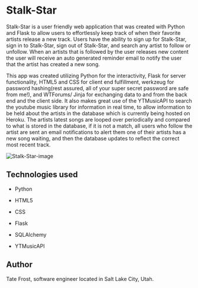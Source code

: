 # Stalk-Star
Stalk-Star is a user friendly web application that was created with Python and Flask to allow users to effortlessly keep track of when their favorite artists release a new track. Users have the ability to sign up for Stalk-Star, sign in to Stalk-Star, sign out of Stalk-Star, and search any artist to follow or unfollow. When an artists that is followed by the user releases new content the user will receive an auto generated reminder email to notify the user that the artist has created a new song.

This app was created utilizing Python for the interactivity, Flask for server functionality, HTML5 and CSS for client end fulfillment, werkzeug for password hashing(rest assured, all of your super secret password are safe from me!), and WTForums/ Jinja for exchanging data to and from the back end and the client side. It also makes great use of the YTMusicAPI to search the youtube music library for information in real time, to allow information to be held about the artists in the database which is currently being hosted on Heroku. The artists latest songs are looped over periodically and compared to what is stored in the database, if it is not a match, all users who follow the artist are sent an email notifications to alert them one of their artists has a new song waiting, and then the database updates to reflect the correct most recent track.

![Stalk-Star-image](https://github.com/tatefrost/img-stalk-star/blob/main/Screen%20Shot%202022-02-27%20at%202.57.25%20PM.png?raw=true)

## Technologies used
* Python

* HTML5

* CSS

* Flask

* SQLAlchemy

* YTMusicAPI


## Author
Tate Frost, software engineer located in Salt Lake City, Utah. 
